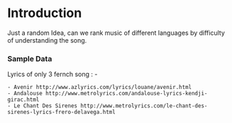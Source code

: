 # Introduction

Just a random Idea, can we rank music of different languages by difficulty of understanding the song.

### Sample Data
Lyrics of only 3 fernch song : -

    - Avenir http://www.azlyrics.com/lyrics/louane/avenir.html
    - Andalouse http://www.metrolyrics.com/andalouse-lyrics-kendji-girac.html
    - Le Chant Des Sirenes http://www.metrolyrics.com/le-chant-des-sirenes-lyrics-frero-delavega.html
